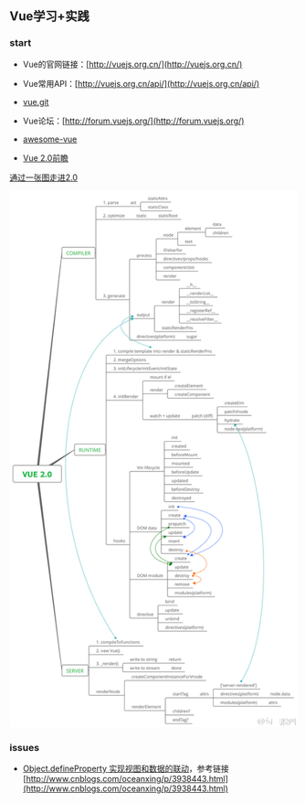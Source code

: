 ## Vue学习+实践

### start

+   Vue的官网链接：[http://vuejs.org.cn/](http://vuejs.org.cn/)
+   Vue常用API：[http://vuejs.org.cn/api/](http://vuejs.org.cn/api/)
+   [vue.git](https://github.com/vuejs/vue)
+   Vue论坛：[http://forum.vuejs.org/](http://forum.vuejs.org/)

+   [awesome-vue](https://github.com/vuejs/awesome-vue)
+   [Vue 2.0前瞻](http://jiongks.name/blog/code-review-for-vue-next/)

[通过一张图走进2.0](http://jiongks.name/blog/a-big-map-to-intro-vue-next/)

![vue-2.0](./imgs/vue-2.0.jpg)

### issues


+   [Object.defineProperty 实现视图和数据的联动](https://jsfiddle.net/sckcnh4s/4/)，参考链接[http://www.cnblogs.com/oceanxing/p/3938443.html](http://www.cnblogs.com/oceanxing/p/3938443.html)